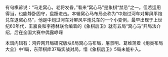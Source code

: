 有句棋谚说：“马走窝心，老将发昏。”看来“窝心马”是象棋“禁忌”之一。但若运用得当，也能静卧固守，盘踞进击。本辑窝心马布局全称为“中炮过河车对屏风平炮兑车退窝心马”，他是中炮过河车对屏风平炮兑车的一个小变例，最早出现于上世纪60年代，王嘉良和李德林联合编着的《象棋后卫》就有五局“窝心马”开局法介绍，后在全国大赛中偶露峥嵘

本谱内辑有：鸿弈网开局研究版块6局窝心马布局，屠景明、葛维蒲着《炮类布局大全》中1局，东萍棋库37局实战对局，惜《象棋后卫》5局未能补入。